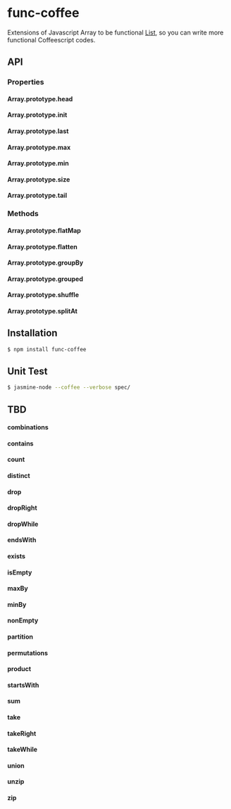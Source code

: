 func-coffee
===========

Extensions of Javascript Array to be functional [List](http://www.scala-lang.org/api/current/index.html#scala.collection.immutable.List),
so you can write more functional Coffeescript codes.


## API

### Properties
#### Array.prototype.head
#### Array.prototype.init
#### Array.prototype.last
#### Array.prototype.max
#### Array.prototype.min
#### Array.prototype.size
#### Array.prototype.tail

### Methods
#### Array.prototype.flatMap
#### Array.prototype.flatten
#### Array.prototype.groupBy
#### Array.prototype.grouped
#### Array.prototype.shuffle
#### Array.prototype.splitAt


## Installation

```bash
$ npm install func-coffee
```

## Unit Test

```bash
$ jasmine-node --coffee --verbose spec/
```


## TBD
#### combinations
#### contains
#### count
#### distinct
#### drop
#### dropRight
#### dropWhile
#### endsWith
#### exists
#### isEmpty
#### maxBy
#### minBy
#### nonEmpty
#### partition
#### permutations
#### product
#### startsWith
#### sum
#### take
#### takeRight
#### takeWhile
#### union
#### unzip
#### zip





